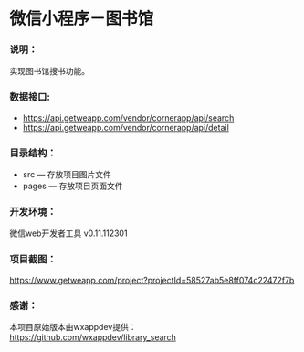 # 微信小程序－图书馆

### 说明：

实现图书馆搜书功能。

### 数据接口:

- https://api.getweapp.com/vendor/cornerapp/api/search
- https://api.getweapp.com/vendor/cornerapp/api/detail

### 目录结构：

- src — 存放项目图片文件
- pages — 存放项目页面文件

### 开发环境：

微信web开发者工具 v0.11.112301

### 项目截图：

https://www.getweapp.com/project?projectId=58527ab5e8ff074c22472f7b

### 感谢：

本项目原始版本由wxappdev提供：https://github.com/wxappdev/library_search
